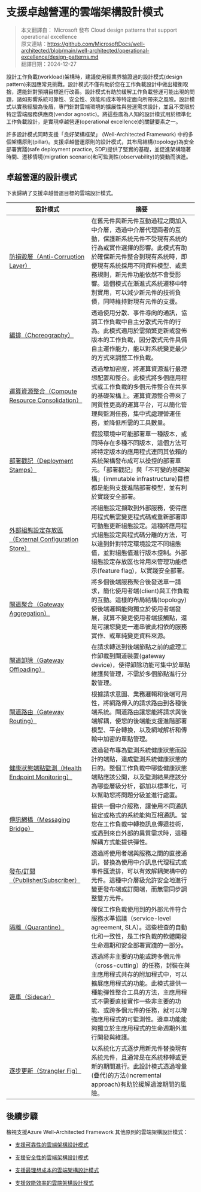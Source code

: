# 支援卓越營運的雲端架構設計模式

> 本文翻譯自：
Microsoft 發布 Cloud design patterns that support operational excellence  
> 原文連結：https://github.com/MicrosoftDocs/well-architected/blob/main/well-architected/operational-excellence/design-patterns.md  
> 翻譯日期：2024-12-27  

設計工作負載(workload)架構時，建議使用經業界驗證過的設計模式(design pattern)來因應常見挑戰。設計模式不僅有助於您在工作負載設計中做出權衡取捨，還能針對預期目標進行改善。設計模式有助於緩解工作負載營運可能出現的問題，諸如影響系統可靠性、安全性、效能和成本等特定面向所帶來之風險。設計模式以實務經驗為後盾，專門針對雲端環境的擴展性與營運需求設計，並且不受限於特定雲端服務供應商(vendor agnostic)。將這些廣為人知的設計模式用於標準化工作負載設計，是實現卓越營運(operational excellence)的關鍵要素之一。

許多設計模式同時支援「良好架構框架」 (Well-Architected Framework) 中的多個架構原則(pillar)。支援卓越營運原則的設計模式，其布局結構(topology)為安全部署實踐(safe deployment practice, SDP)提供了堅實的基礎，並促進架構隨著時間、遷移情境(migration scenario)和可監測性(observability)的變動而演進。

## 卓越營運的設計模式

下表歸納了支援卓越營運目標的雲端設計模式。

| 設計模式 | 摘要 |
|----|----|
| [防損毀層（Anti-Corruption Layer）](https://github.com/MicrosoftDocs/architecture-center/blob/main/docs/patterns/anti-corruption-layer-content.md) | 在舊元件與新元件互動過程之間加入中介層，透過中介層代理兩者的互動，保護新系統元件不受現有系統的行為或實作選擇的影響。此模式有助於確保新元件整合到現有系統時，即便現有系統採用不同資料模型、或業務規則，新元件功能依然不會受影響。這個模式在漸進式系統遷移中特別實用，可以減少新元件的技術負債，同時維持對現有元件的支援。 |
| [編排（Choreography）](https://github.com/MicrosoftDocs/architecture-center/blob/main/docs/patterns/choreography-content.md) | 透過使用分散、事件導向的通訊，協調工作負載中自主分散式元件的行為。此模式適用於需頻繁更新或發佈版本的工作負載，因分散式元件具備自主運作能力，能以對系統變更最少的方式來調整工作負載。 |
| [運算資源整合（Compute Resource Consolidation）](https://github.com/MicrosoftDocs/architecture-center/blob/main/docs/patterns/compute-resource-consolidation-content.md) | 透過增加密度，將運算資源進行最理想配置和整合。此模式將多個應用程式或工作負載的多個元件整合在共享的基礎架構上。運算資源整合帶來了同質性更高的運算平台，可以簡化管理與監測任務，集中式處理營運任務，並降低所需的工具數量。 |
| [部署戳記（Deployment Stamps）](https://github.com/MicrosoftDocs/architecture-center/blob/main/docs/patterns/deployment-stamp-content.md) | 假設環境中可能部署單一種版本，或同時存在多種不同版本，這個方法可將特定版本的應用程式連同其依賴的系統架構發布成可以操控的部署單元。「部署戳記」與「不可變的基礎架構」(immutable infrastructure)目標都是能夠支援進階部署模型，並有利於實踐安全部署。 |
| [外部組態設定存放區（External Configuration Store）](https://github.com/MicrosoftDocs/architecture-center/blob/main/docs/patterns/external-configuration-store-content.md) | 將組態設定擷取到外部服務，使得應用程式無需變更程式碼或重新部署即可動態更新組態設定。這種將應用程式組態設定與程式碼分離的方法，可以達到針對特定環境設定不同組態值，並對組態值進行版本控制。外部組態設定存放區也常用來管理功能標示(feature flag)，以實踐安全部署。 |
| [閘道聚合（Gateway Aggregation）](https://github.com/MicrosoftDocs/architecture-center/blob/main/docs/patterns/gateway-aggregation-content.md) | 將多個後端服務聚合後發送單一請求，簡化使用者端(client)與工作負載的互動。這樣的布局結構(topology)使後端邏輯能夠獨立於使用者端發展，就算不變更使用者端接觸點，還是可讓您變更一連串彼此相依的服務實作、或單純變更資料來源。 |
| [閘道卸除（Gateway Offloading）](https://github.com/MicrosoftDocs/architecture-center/blob/main/docs/patterns/gateway-offloading-content.md) | 在請求轉送到後端節點之前的處理工作卸載到閘道裝置(gateway device)，使得卸除功能可集中於單點維護與管理，不需於多個節點進行分散管理。 |
| [閘道路由（Gateway Routing）](https://github.com/MicrosoftDocs/architecture-center/blob/main/docs/patterns/gateway-offloading-content.md) | 根據請求意圖、業務邏輯和後端可用性，將網路傳入的請求路由到各種後端系統。閘道路由讓您能將請求與後端解耦，使您的後端能支援進階部署模型、平台轉換，以及網域解析和傳輸中加密的單點管理。 |
| [健康狀態端點監測（Health Endpoint Monitoring）](https://github.com/MicrosoftDocs/architecture-center/blob/main/docs/patterns/health-endpoint-monitoring-content.md) | 透過發布專為監測系統健康狀態而設計的端點，達成監測系統健康狀態的目的。整個工作負載中哪些健康狀態端點應該公開，以及監測結果應該分為哪些層級分析，都加以標準化，可以幫助您將問題分級並進行處置。 |
| [傳訊網橋（Messaging Bridge）](https://github.com/MicrosoftDocs/architecture-center/blob/main/docs/patterns/messaging-bridge-content.md) | 提供一個中介服務，讓使用不同通訊協定或格式的系統能夠互相通訊。當您在工作負載中轉換訊息傳遞技術，或遇到來自外部的異質需求時，這種解耦方式能提供彈性。 |
| [發布/訂閱（Publisher/Subscriber）](https://github.com/MicrosoftDocs/architecture-center/blob/main/docs/patterns/publisher-subscriber-content.md) | 透過將使用者端與服務之間的直接通訊，替換為使用中介訊息代理程式或事件匯流排，可以有效解耦架構中的元件。這種中介層級允許安全地進行變更發布端或訂閱端，而無需同步調整雙方元件。 |
| [隔離（Quarantine）](https://github.com/MicrosoftDocs/architecture-center/blob/main/docs/patterns/quarantine-content.md) | 確保工作負載使用到的外部元件符合服務水準協議（service-level agreement, SLA）。這些檢查的自動化和一致性，是工作負載的軟體開發生命週期和安全部署實踐的一部分。 |
| [邊車（Sidecar）](https://github.com/MicrosoftDocs/architecture-center/blob/main/docs/patterns/sidecar-content.md) | 透過將非主要的功能或跨多個元件（cross-cutting）的任務，封裝在與主應用程式共存的附加程式中，可以擴展應用程式的功能。此模式提供一種能彈性整合工具的方法，主應用程式不需要直接實作一些非主要的功能、或跨多個元件的任務，就可以增強應用程式的可監測性。邊車功能能夠獨立於主應用程式的生命週期外進行開發與維護。 |
| [逐步更新（Strangler Fig）](https://github.com/MicrosoftDocs/architecture-center/blob/main/docs/patterns/strangler-fig-content.md) | 以系統化方式逐步用新元件替換現有系統元件，且通常是在系統移轉或更新的期間進行。此設計模式透過增量(疊代)的方法(incremental approach)有助於緩解過渡期間的風險。 |

## 後續步驟

檢視支援Azure Well-Architected Framework 其他原則的雲端架構設計模式：

- [支援可靠性的雲端架構設計模式](https://learn.microsoft.com/en-us/azure/well-architected/reliability/design-patterns)

- [支援安全性的雲端架構設計模式](https://learn.microsoft.com/en-us/azure/well-architected/security/design-patterns)

- [支援最理想成本的雲端架構設計模式](https://learn.microsoft.com/en-us/azure/well-architected/cost-optimization/design-patterns)

- [支援效能效率的雲端架構設計模式](https://learn.microsoft.com/en-us/azure/well-architected/performance-efficiency/design-patterns)
